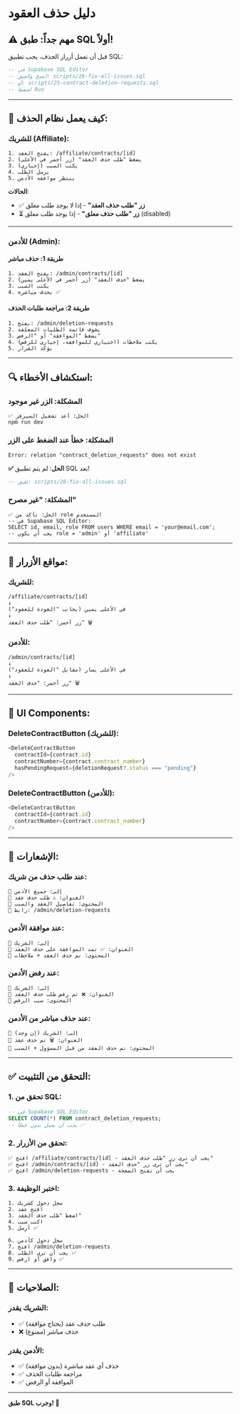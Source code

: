# دليل حذف العقود

## ⚠️ مهم جداً: طبق SQL أولاً!

قبل أن تعمل أزرار الحذف، يجب تطبيق SQL:

```sql
-- في Supabase SQL Editor
-- انسخ والصق: scripts/26-fix-all-issues.sql
-- أو: scripts/25-contract-deletion-requests.sql
-- اضغط Run
```

---

## 🎯 كيف يعمل نظام الحذف:

### **للشريك (Affiliate)**:
```
1. يفتح العقد: /affiliate/contracts/[id]
2. يضغط "طلب حذف العقد" (زر أحمر في الأعلى)
3. يكتب السبب (إجباري)
4. يرسل الطلب
5. ينتظر موافقة الأدمن
```

**الحالات**:
- ✅ **زر "طلب حذف العقد"** - إذا لا يوجد طلب معلق
- ⏳ **زر "طلب حذف معلق"** - إذا يوجد طلب معلق (disabled)

---

### **للأدمن (Admin)**:

#### **طريقة 1: حذف مباشر**
```
1. يفتح العقد: /admin/contracts/[id]
2. يضغط "حذف العقد" (زر أحمر في الأعلى يمين)
3. يكتب السبب
4. يحذف مباشرة ✅
```

#### **طريقة 2: مراجعة طلبات الحذف**
```
1. يفتح: /admin/deletion-requests
2. يشوف قائمة الطلبات المعلقة
3. يضغط "الموافقة" أو "الرفض"
4. يكتب ملاحظات (اختياري للموافقة، إجباري للرفض)
5. يؤكد القرار
```

---

## 🔍 استكشاف الأخطاء:

### **المشكلة: الزر غير موجود**
```
✅ الحل: أعد تشغيل السيرفر
npm run dev
```

### **المشكلة: خطأ عند الضغط على الزر**
```
Error: relation "contract_deletion_requests" does not exist
```
**✅ الحل**: لم يتم تطبيق SQL بعد!
```sql
-- طبق: scripts/26-fix-all-issues.sql
```

### **المشكلة: "غير مصرح"**
```
✅ الحل: تأكد من role المستخدم
-- في Supabase SQL Editor:
SELECT id, email, role FROM users WHERE email = 'your@email.com';
-- يجب أن يكون role = 'admin' أو 'affiliate'
```

---

## 📍 مواقع الأزرار:

### **للشريك**:
```
/affiliate/contracts/[id]
↓
في الأعلى يمين (بجانب "العودة للعقود")
↓
زر أحمر: "طلب حذف العقد" 🗑️
```

### **للأدمن**:
```
/admin/contracts/[id]
↓
في الأعلى يسار (مقابل "العودة للعقود")
↓
زر أحمر: "حذف العقد" 🗑️
```

---

## 🎨 UI Components:

### **DeleteContractButton (للشريك)**:
```typescript
<DeleteContractButton
  contractId={contract.id}
  contractNumber={contract.contract_number}
  hasPendingRequest={deletionRequest?.status === "pending"}
/>
```

### **DeleteContractButton (للأدمن)**:
```typescript
<DeleteContractButton
  contractId={contract.id}
  contractNumber={contract.contract_number}
/>
```

---

## 📧 الإشعارات:

### **عند طلب حذف من شريك**:
```
📧 إلى: جميع الأدمن
📌 العنوان: ⚠️ طلب حذف عقد
💬 المحتوى: تفاصيل العقد والسبب
🔗 رابط: /admin/deletion-requests
```

### **عند موافقة الأدمن**:
```
📧 إلى: الشريك
📌 العنوان: ✅ تمت الموافقة على حذف العقد
💬 المحتوى: تم حذف العقد + ملاحظات
```

### **عند رفض الأدمن**:
```
📧 إلى: الشريك
📌 العنوان: ❌ تم رفض طلب حذف العقد
💬 المحتوى: سبب الرفض
```

### **عند حذف مباشر من الأدمن**:
```
📧 إلى: الشريك (إن وجد)
📌 العنوان: 🗑️ تم حذف عقد
💬 المحتوى: تم حذف العقد من قبل المسؤول + السبب
```

---

## ✅ التحقق من التثبيت:

### **1. تحقق من SQL**:
```sql
-- في Supabase SQL Editor
SELECT COUNT(*) FROM contract_deletion_requests;
-- يجب أن يعمل بدون خطأ ✅
```

### **2. تحقق من الأزرار**:
```
✅ افتح /affiliate/contracts/[id] - يجب أن ترى زر "طلب حذف العقد"
✅ افتح /admin/contracts/[id] - يجب أن ترى زر "حذف العقد"
✅ افتح /admin/deletion-requests - يجب أن تفتح الصفحة
```

### **3. اختبر الوظيفة**:
```
1. سجل دخول كشريك
2. افتح عقد
3. اضغط "طلب حذف العقد"
4. اكتب سبب
5. أرسل ✅

6. سجل دخول كأدمن
7. افتح /admin/deletion-requests
8. يجب أن ترى الطلب ✅
9. وافق أو ارفض ✅
```

---

## 🔐 الصلاحيات:

### **الشريك يقدر**:
- ✅ طلب حذف عقد (يحتاج موافقة)
- ❌ حذف مباشر (ممنوع)

### **الأدمن يقدر**:
- ✅ حذف أي عقد مباشرة (بدون موافقة)
- ✅ مراجعة طلبات الحذف
- ✅ الموافقة أو الرفض

---

**طبق SQL وجرب! 🚀**

